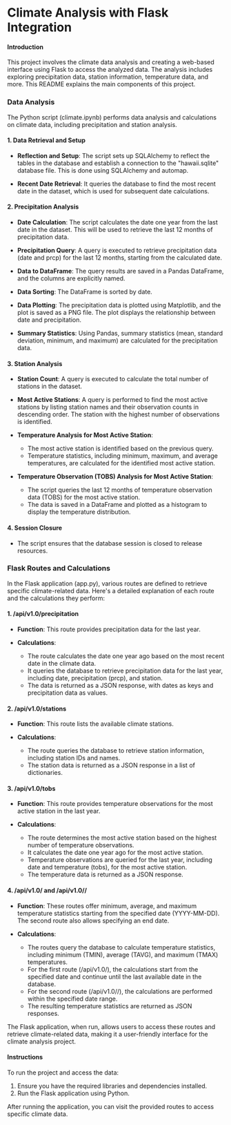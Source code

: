 # Climate Analysis with Flask Integration

#### Introduction

This project involves the climate data analysis and creating a web-based interface using Flask to access the analyzed data. The analysis includes exploring precipitation data, station information, temperature data, and more. This README explains the main components of this project.

### Data Analysis 

The Python script (climate.ipynb) performs data analysis and calculations on climate data, including precipitation and station analysis.

#### 1. Data Retrieval and Setup

- **Reflection and Setup**: The script sets up SQLAlchemy to reflect the tables in the database and establish a connection to the "hawaii.sqlite" database file. This is done using SQLAlchemy and automap.

- **Recent Date Retrieval**: It queries the database to find the most recent date in the dataset, which is used for subsequent date calculations.

#### 2. Precipitation Analysis

- **Date Calculation**: The script calculates the date one year from the last date in the dataset. This will be used to retrieve the last 12 months of precipitation data.

- **Precipitation Query**: A query is executed to retrieve precipitation data (date and prcp) for the last 12 months, starting from the calculated date.

- **Data to DataFrame**: The query results are saved in a Pandas DataFrame, and the columns are explicitly named.

- **Data Sorting**: The DataFrame is sorted by date.

- **Data Plotting**: The precipitation data is plotted using Matplotlib, and the plot is saved as a PNG file. The plot displays the relationship between date and precipitation.

- **Summary Statistics**: Using Pandas, summary statistics (mean, standard deviation, minimum, and maximum) are calculated for the precipitation data.

#### 3. Station Analysis

- **Station Count**: A query is executed to calculate the total number of stations in the dataset.

- **Most Active Stations**: A query is performed to find the most active stations by listing station names and their observation counts in descending order. The station with the highest number of observations is identified.

- **Temperature Analysis for Most Active Station**:
  - The most active station is identified based on the previous query.
  - Temperature statistics, including minimum, maximum, and average temperatures, are calculated for the identified most active station.

- **Temperature Observation (TOBS) Analysis for Most Active Station**:
  - The script queries the last 12 months of temperature observation data (TOBS) for the most active station.
  - The data is saved in a DataFrame and plotted as a histogram to display the temperature distribution.
  
#### 4. Session Closure

- The script ensures that the database session is closed to release resources.




### Flask Routes and Calculations

In the Flask application (app.py), various routes are defined to retrieve specific climate-related data. Here's a detailed explanation of each route and the calculations they perform:

#### 1. /api/v1.0/precipitation

- **Function**: This route provides precipitation data for the last year.

- **Calculations**:
  - The route calculates the date one year ago based on the most recent date in the climate data.
  - It queries the database to retrieve precipitation data for the last year, including date, precipitation (prcp), and station.
  - The data is returned as a JSON response, with dates as keys and precipitation data as values.

#### 2. /api/v1.0/stations

- **Function**: This route lists the available climate stations.

- **Calculations**:
  - The route queries the database to retrieve station information, including station IDs and names.
  - The station data is returned as a JSON response in a list of dictionaries.

#### 3. /api/v1.0/tobs

- **Function**: This route provides temperature observations for the most active station in the last year.

- **Calculations**:
  - The route determines the most active station based on the highest number of temperature observations.
  - It calculates the date one year ago for the most active station.
  - Temperature observations are queried for the last year, including date and temperature (tobs), for the most active station.
  - The temperature data is returned as a JSON response.

#### 4. /api/v1.0/<start> and /api/v1.0/<start>/<end>

- **Function**: These routes offer minimum, average, and maximum temperature statistics starting from the specified date (YYYY-MM-DD). The second route also allows specifying an end date.

- **Calculations**:
  - The routes query the database to calculate temperature statistics, including minimum (TMIN), average (TAVG), and maximum (TMAX) temperatures.
  - For the first route (/api/v1.0/<start>), the calculations start from the specified date and continue until the last available date in the database.
  - For the second route (/api/v1.0/<start>/<end>), the calculations are performed within the specified date range.
  - The resulting temperature statistics are returned as JSON responses.

The Flask application, when run, allows users to access these routes and retrieve climate-related data, making it a user-friendly interface for the climate analysis project.

#### Instructions

To run the project and access the data:

1. Ensure you have the required libraries and dependencies installed.
2. Run the Flask application using Python.

After running the application, you can visit the provided routes to access specific climate data.
